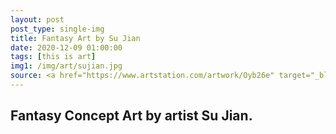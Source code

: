 ```yaml
---
layout: post
post_type: single-img
title: Fantasy Art by Su Jian
date: 2020-12-09 01:00:00
tags: [this is art]
img1: /img/art/sujian.jpg
source: <a href="https://www.artstation.com/artwork/Oyb26e" target="_blank" rel="nofollow">ArtStation</a>
---
```

## Fantasy Concept Art by artist Su Jian.